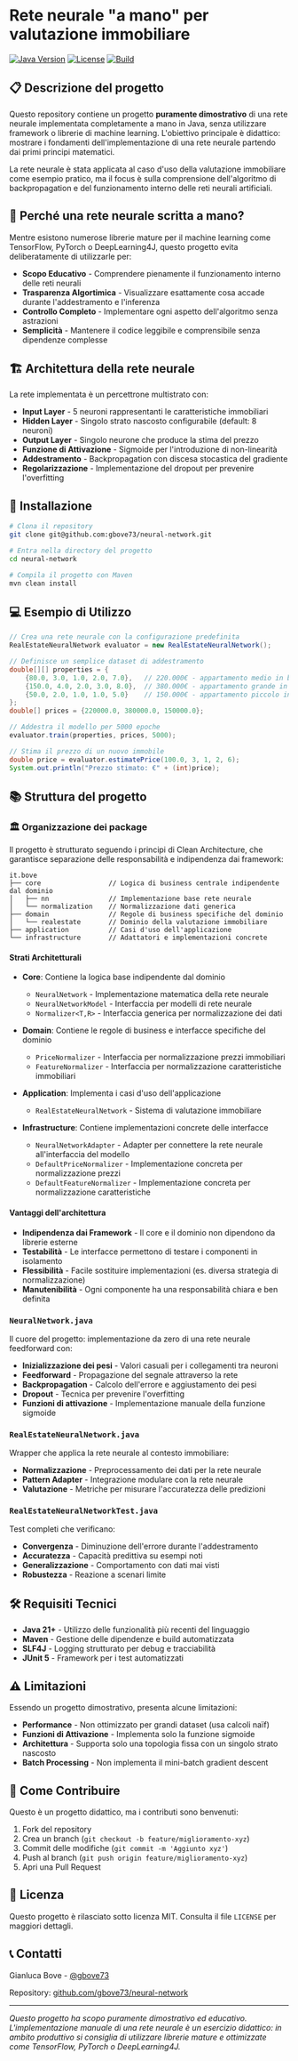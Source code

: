 # Rete neurale "a mano" per valutazione immobiliare

[![Java Version](https://img.shields.io/badge/Java-21%2B-blue.svg)](https://www.oracle.com/java/technologies/javase-jdk21-downloads.html)
[![License](https://img.shields.io/badge/License-MIT-green.svg)](https://opensource.org/licenses/MIT)
[![Build](https://img.shields.io/badge/Build-Maven-red.svg)](https://maven.apache.org/)

## 📋 Descrizione del progetto

Questo repository contiene un progetto **puramente dimostrativo** di una rete neurale implementata completamente a mano in Java, senza utilizzare framework o librerie di machine learning. L'obiettivo principale è didattico: mostrare i fondamenti dell'implementazione di una rete neurale partendo dai primi principi matematici.

La rete neurale è stata applicata al caso d'uso della valutazione immobiliare come esempio pratico, ma il focus è sulla comprensione dell'algoritmo di backpropagation e del funzionamento interno delle reti neurali artificiali.

## 🧠 Perché una rete neurale scritta a mano?

Mentre esistono numerose librerie mature per il machine learning come TensorFlow, PyTorch o DeepLearning4J, questo progetto evita deliberatamente di utilizzarle per:

- **Scopo Educativo** - Comprendere pienamente il funzionamento interno delle reti neurali
- **Trasparenza Algortimica** - Visualizzare esattamente cosa accade durante l'addestramento e l'inferenza
- **Controllo Completo** - Implementare ogni aspetto dell'algoritmo senza astrazioni
- **Semplicità** - Mantenere il codice leggibile e comprensibile senza dipendenze complesse

## 🏗️ Architettura della rete neurale

La rete implementata è un percettrone multistrato con:

- **Input Layer** - 5 neuroni rappresentanti le caratteristiche immobiliari
- **Hidden Layer** - Singolo strato nascosto configurabile (default: 8 neuroni)
- **Output Layer** - Singolo neurone che produce la stima del prezzo
- **Funzione di Attivazione** - Sigmoide per l'introduzione di non-linearità
- **Addestramento** - Backpropagation con discesa stocastica del gradiente
- **Regolarizzazione** - Implementazione del dropout per prevenire l'overfitting

## 🚀 Installazione

```bash
# Clona il repository
git clone git@github.com:gbove73/neural-network.git

# Entra nella directory del progetto
cd neural-network

# Compila il progetto con Maven
mvn clean install
```

## 💻 Esempio di Utilizzo

```java
// Crea una rete neurale con la configurazione predefinita
RealEstateNeuralNetwork evaluator = new RealEstateNeuralNetwork();

// Definisce un semplice dataset di addestramento
double[][] properties = {
    {80.0, 3.0, 1.0, 2.0, 7.0},   // 220.000€ - appartamento medio in buona zona
    {150.0, 4.0, 2.0, 3.0, 8.0},  // 380.000€ - appartamento grande in ottima zona
    {50.0, 2.0, 1.0, 1.0, 5.0}    // 150.000€ - appartamento piccolo in zona media
};
double[] prices = {220000.0, 380000.0, 150000.0};

// Addestra il modello per 5000 epoche
evaluator.train(properties, prices, 5000);

// Stima il prezzo di un nuovo immobile
double price = evaluator.estimatePrice(100.0, 3, 1, 2, 6);
System.out.println("Prezzo stimato: €" + (int)price);
```

## 📚 Struttura del progetto

### 🏛️ Organizzazione dei package

Il progetto è strutturato seguendo i principi di Clean Architecture, che garantisce separazione delle responsabilità e indipendenza dai framework:

```
it.bove
├── core                 // Logica di business centrale indipendente dal dominio
│   ├── nn               // Implementazione base rete neurale
│   └── normalization    // Normalizzazione dati generica
├── domain               // Regole di business specifiche del dominio
│   └── realestate       // Dominio della valutazione immobiliare
├── application          // Casi d'uso dell'applicazione
└── infrastructure       // Adattatori e implementazioni concrete
```

#### Strati Architetturali

- **Core**: Contiene la logica base indipendente dal dominio
  - `NeuralNetwork` - Implementazione matematica della rete neurale
  - `NeuralNetworkModel` - Interfaccia per modelli di rete neurale
  - `Normalizer<T,R>` - Interfaccia generica per normalizzazione dei dati

- **Domain**: Contiene le regole di business e interfacce specifiche del dominio
  - `PriceNormalizer` - Interfaccia per normalizzazione prezzi immobiliari
  - `FeatureNormalizer` - Interfaccia per normalizzazione caratteristiche immobiliari

- **Application**: Implementa i casi d'uso dell'applicazione
  - `RealEstateNeuralNetwork` - Sistema di valutazione immobiliare

- **Infrastructure**: Contiene implementazioni concrete delle interfacce
  - `NeuralNetworkAdapter` - Adapter per connettere la rete neurale all'interfaccia del modello
  - `DefaultPriceNormalizer` - Implementazione concreta per normalizzazione prezzi
  - `DefaultFeatureNormalizer` - Implementazione concreta per normalizzazione caratteristiche

#### Vantaggi dell'architettura

- **Indipendenza dai Framework** - Il core e il dominio non dipendono da librerie esterne
- **Testabilità** - Le interfacce permettono di testare i componenti in isolamento
- **Flessibilità** - Facile sostituire implementazioni (es. diversa strategia di normalizzazione)
- **Manutenibilità** - Ogni componente ha una responsabilità chiara e ben definita

### `NeuralNetwork.java`

Il cuore del progetto: implementazione da zero di una rete neurale feedforward con:

- **Inizializzazione dei pesi** - Valori casuali per i collegamenti tra neuroni
- **Feedforward** - Propagazione del segnale attraverso la rete
- **Backpropagation** - Calcolo dell'errore e aggiustamento dei pesi
- **Dropout** - Tecnica per prevenire l'overfitting
- **Funzioni di attivazione** - Implementazione manuale della funzione sigmoide

### `RealEstateNeuralNetwork.java`

Wrapper che applica la rete neurale al contesto immobiliare:

- **Normalizzazione** - Preprocessamento dei dati per la rete neurale
- **Pattern Adapter** - Integrazione modulare con la rete neurale
- **Valutazione** - Metriche per misurare l'accuratezza delle predizioni

### `RealEstateNeuralNetworkTest.java`

Test completi che verificano:

- **Convergenza** - Diminuzione dell'errore durante l'addestramento
- **Accuratezza** - Capacità predittiva su esempi noti
- **Generalizzazione** - Comportamento con dati mai visti
- **Robustezza** - Reazione a scenari limite

## 🛠️ Requisiti Tecnici

- **Java 21+** - Utilizzo delle funzionalità più recenti del linguaggio
- **Maven** - Gestione delle dipendenze e build automatizzata
- **SLF4J** - Logging strutturato per debug e tracciabilità
- **JUnit 5** - Framework per i test automatizzati

## ⚠️ Limitazioni

Essendo un progetto dimostrativo, presenta alcune limitazioni:

- **Performance** - Non ottimizzato per grandi dataset (usa calcoli naïf)
- **Funzioni di Attivazione** - Implementa solo la funzione sigmoide
- **Architettura** - Supporta solo una topologia fissa con un singolo strato nascosto
- **Batch Processing** - Non implementa il mini-batch gradient descent

## 🤝 Come Contribuire

Questo è un progetto didattico, ma i contributi sono benvenuti:

1. Fork del repository
2. Crea un branch (`git checkout -b feature/miglioramento-xyz`)
3. Commit delle modifiche (`git commit -m 'Aggiunto xyz'`)
4. Push al branch (`git push origin feature/miglioramento-xyz`)
5. Apri una Pull Request

## 📝 Licenza

Questo progetto è rilasciato sotto licenza MIT. Consulta il file `LICENSE` per maggiori dettagli.

## 📞 Contatti

Gianluca Bove - [@gbove73](https://github.com/gbove73)

Repository: [github.com/gbove73/neural-network](https://github.com/gbove73/neural-network)

---

*Questo progetto ha scopo puramente dimostrativo ed educativo. L'implementazione manuale di una rete neurale è un esercizio didattico: in ambito produttivo si consiglia di utilizzare librerie mature e ottimizzate come TensorFlow, PyTorch o DeepLearning4J.*